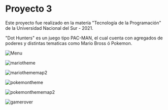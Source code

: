 # Proyecto 3

Este proyecto fue realizado en la matería "Tecnología de la Programación" de la Universidad Nacional del Sur - 2021.

"Dot Hunters" es un juego tipo PAC-MAN, el cual cuenta con agregados de poderes y distintas tematicas como Mario Bross ó Pokemon.

![Menu](https://github.com/alvaromosconi/tdp-proyecto-3/blob/master/readmeImages/menu.png)

![mariotheme](https://github.com/alvaromosconi/tdp-proyecto-3/blob/master/readmeImages/game1.png)

![mariothememap2](https://github.com/alvaromosconi/tdp-proyecto-3/blob/master/readmeImages/game.map2.png)

![pokemontheme](https://github.com/alvaromosconi/tdp-proyecto-3/blob/master/readmeImages/game2.png)

![pokemonthememap2](https://github.com/alvaromosconi/tdp-proyecto-3/blob/master/readmeImages/game2.map2.png)

![gamerover](https://github.com/alvaromosconi/tdp-proyecto-3/blob/master/readmeImages/gameover.png)
